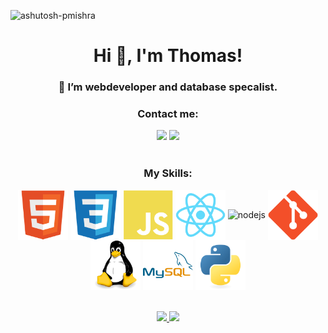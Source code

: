 <div align="center">
<p align="left"> <img src="https://komarev.com/ghpvc/?username=Thomas-Horvath&label=Profile%20views&color=0e75b6&style=flat" alt="ashutosh-pmishra" /></p>
<h1 align="center" >Hi 👋, I'm Thomas!</h1>
<h3 align="center"> 🌱 I’m webdeveloper and database specalist.</h3>


<h3 align="center">Contact me:</h3>
<div align="center">
  <a href="https://www.linkedin.com/in/thomas-horvath-8886b2273/" target="_blank"><img src="https://img.shields.io/badge/-LinkedIn-%230077B5?style=for-the-badge&logo=linkedin&logoColor=white" target="_blank"></a> 
  <a href="mailto:thomashorvathweb@gmail.com"><img src="https://img.shields.io/badge/-Gmail-%23333?style=for-the-badge&logo=gmail&logoColor=white" target="_blank"></a>
</div>

<div align="center" valign="top"><br>
<h3 align="center">My Skills:</h3>
  <img align="center" alt="HTML" height="80" width="80" src="https://raw.githubusercontent.com/devicons/devicon/master/icons/html5/html5-original.svg">
  <img align="center" alt="CSS" height="80" width="80" src="https://raw.githubusercontent.com/devicons/devicon/master/icons/css3/css3-original.svg">
  <img align="center" alt="Js" height="80" width="80" src="https://raw.githubusercontent.com/devicons/devicon/master/icons/javascript/javascript-plain.svg">
  <img align="center" alt="React" height="80" width="80" src="https://raw.githubusercontent.com/devicons/devicon/master/icons/react/react-original.svg">
  <img align="center" alt="nodejs" height="80" width="80" src="https://cdn.worldvectorlogo.com/logos/nodejs-icon.svg">
  <img align="center" alt="git" height="80" width="80" src="https://raw.githubusercontent.com/devicons/devicon/master/icons/git/git-original.svg">
  <img align="center" alt="linux" height="80" width="80" src="https://raw.githubusercontent.com/devicons/devicon/master/icons/linux/linux-original.svg">
  <img align="center" alt="mysql" height="80" width="80"  src="https://raw.githubusercontent.com/devicons/devicon/master/icons/mysql/mysql-original-wordmark.svg" alt="mysql" width="40" height="40"/>
  <img align="center" alt="python" height="80" width="80"  src="https://raw.githubusercontent.com/devicons/devicon/master/icons/python/python-original.svg" alt="python" width="40" height="40"/> 
</div><br>
<br/>
<!--
- 🔭 I’m currently working on ...
-
- 👯 I’m looking to collaborate on ...
- 🤔 I’m looking for help with ...
- 💬 Ask me about ...
- 📫 How to reach me: ...
- 😄 Pronouns: ...
- ⚡ Fun fact: ...
-->
  <div align="center">
     <a href="https://github.com/thomas-horvath"> 
    <img height="160em" src="https://github-readme-stats.vercel.app/api?username=Thomas-Horvath&count_private=true&include_all_commits=true&show_icons=true&theme=dracula&hide_border=false&show_owner=true"/>
    <img height="160em" src="https://github-readme-stats.vercel.app/api/top-langs/?username=Thomas-Horvath&theme=dracula&hide_border=false&&layout=compact"/>
     </a>
</div>


</div>
